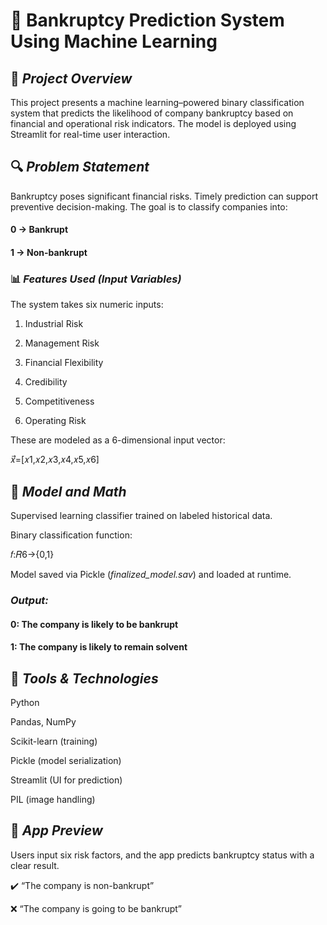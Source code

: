 # 🧠  Bankruptcy Prediction System Using Machine Learning

## 📌 *Project Overview*

  This project presents a machine learning–powered binary classification system that predicts the likelihood of company bankruptcy based on financial and operational risk indicators. The model is deployed using Streamlit for real-time user interaction.

## 🔍 *Problem Statement*

  Bankruptcy poses significant financial risks. Timely prediction can support preventive decision-making. The goal is to classify companies into:

#### 0 → Bankrupt

#### 1 → Non-bankrupt

### 📊 *Features Used (Input Variables)*

The system takes six numeric inputs:
1. Industrial Risk

2. Management Risk

3. Financial Flexibility

4. Credibility

5. Competitiveness

6. Operating Risk

These are modeled as a 6-dimensional input vector:

𝑥⃗=[𝑥1,𝑥2,𝑥3,𝑥4,𝑥5,𝑥6]

## 🤖 *Model and Math*

Supervised learning classifier trained on labeled historical data.

Binary classification function:

𝑓:𝑅6→{0,1}

Model saved via Pickle (*finalized_model.sav*) and loaded at runtime.

### *Output:*

#### 0: The company is likely to be bankrupt

#### 1: The company is likely to remain solvent

## 🧩 *Tools & Technologies*

Python

Pandas, NumPy

Scikit-learn (training)

Pickle (model serialization)

Streamlit (UI for prediction)

PIL (image handling)

## 🚀 *App Preview*

Users input six risk factors, and the app predicts bankruptcy status with a clear result.

✔️ “The company is non-bankrupt”

❌ “The company is going to be bankrupt”

